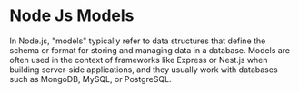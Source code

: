 # Node Js Models
In Node.js, "models" typically refer to data structures that define the schema or format for storing and managing data in a database. Models are often used in the context of frameworks like Express or Nest.js when building server-side applications, and they usually work with databases such as MongoDB, MySQL, or PostgreSQL.
